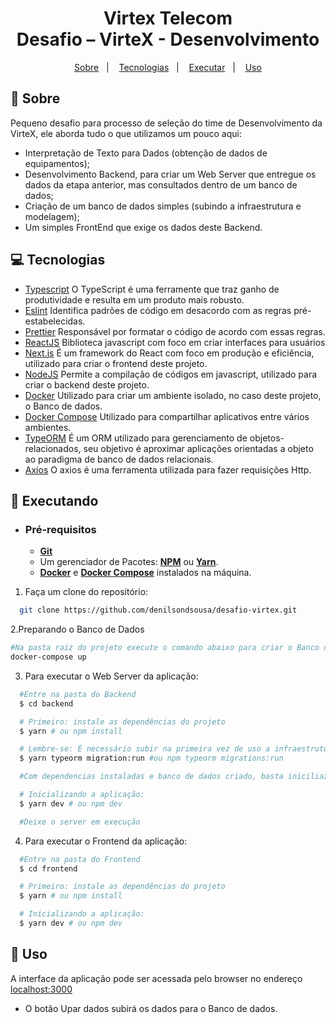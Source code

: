 <h1 align="center">
    Virtex Telecom
    <br>Desafio – VirteX - Desenvolvimento<br/>
</h1>

<p align="center">
  <a href="#notebook_with_decorative_cover-sobre">Sobre</a>&nbsp;&nbsp;&nbsp;|&nbsp;&nbsp;&nbsp;
  <a href="#computer-tecnologias">Tecnologias</a>&nbsp;&nbsp;&nbsp;|&nbsp;&nbsp;&nbsp;
  <a href="#rocket-executando">Executar</a>&nbsp;&nbsp;&nbsp;|&nbsp;&nbsp;&nbsp;
  <a href="#page_facing_up-uso">Uso</a>
</p>

## :notebook_with_decorative_cover: Sobre

Pequeno desafio para processo de seleção do time de Desenvolvimento da VirteX, ele aborda
tudo o que utilizamos um pouco aqui:
- Interpretação de Texto para Dados (obtenção de dados de equipamentos);
- Desenvolvimento Backend, para criar um Web Server que entregue os dados da etapa
anterior, mas consultados dentro de um banco de dados;
- Criação de um banco de dados simples (subindo a infraestrutura e modelagem);
- Um simples FrontEnd que exige os dados deste Backend.

## :computer: Tecnologias

- [Typescript](https://www.typescriptlang.org/)
  O TypeScript é uma ferramente que traz ganho de produtividade e resulta em um produto mais robusto.
- [Eslint](https://eslint.org/)
  Identifica padrões de código em desacordo com as regras pré-estabelecidas.
- [Prettier](https://prettier.io/)
  Responsável por formatar o código de acordo com essas regras.
- [ReactJS](https://reactjs.org/)
  Biblioteca javascript com foco em criar interfaces para usuários
- [Next.js](https://nextjs.org/)
  É um framework do React com foco em produção e eficiência, utilizado para criar o frontend deste projeto.
- [NodeJS](https://nodejs.org/)
  Permite a compilação de códigos em javascript, utilizado para criar o backend deste projeto.
- [Docker](https://www.docker.com/)
  Utilizado para criar um ambiente isolado, no caso deste projeto, o Banco de dados.
- [Docker Compose](https://docs.docker.com/compose/)
  Utilizado para compartilhar aplicativos entre vários ambientes.
- [TypeORM](https://typeorm.io/#/)
  É um ORM utilizado para gerenciamento de objetos-relacionados, seu objetivo é aproximar aplicações orientadas a objeto ao paradigma de banco de dados relacionais.
- [Axios](https://axios-http.com/docs/intro)
  O axios é uma ferramenta utilizada para fazer requisições Http.

## :rocket: Executando

- ### **Pré-requisitos**
  - **[Git](https://git-scm.com/)**
  - Um gerenciador de Pacotes: **[NPM](https://www.npmjs.com/)** ou **[Yarn](https://yarnpkg.com/)**.
  - **[Docker](https://www.docker.com/)** e **[Docker Compose](https://docs.docker.com/compose/)** instalados na máquina.

1. Faça um clone do repositório:

```sh
  git clone https://github.com/denilsondsousa/desafio-virtex.git
```
2.Preparando o Banco de Dados

```sh
#Na pasta raiz do projeto execute o comando abaixo para criar o Banco de dados no Docker
docker-compose up
```
3. Para executar o Web Server da aplicação:

```sh
  #Entre na pasta do Backend
  $ cd backend

  # Primeiro: instale as dependências do projeto
  $ yarn # ou npm install

  # Lembre-se: É necessário subir na primeira vez de uso a infraestrutura e modelagem do Banco de dados, para isso execute:
  $ yarn typeorm migration:run #ou npm typeorm migrations:run

  #Com dependencias instaladas e banco de dados criado, basta iniciliazar a aplicação!

  # Inicializando a aplicação:
  $ yarn dev # ou npm dev

  #Deixe o server em execução
```


4. Para executar o Frontend da aplicação:

```sh
  #Entre na pasta do Frontend
  $ cd frontend

  # Primeiro: instale as dependências do projeto
  $ yarn # ou npm install

  # Inicializando a aplicação:
  $ yarn dev # ou npm dev 

```

## :page_facing_up: Uso

A interface da aplicação pode ser acessada pelo browser no endereço [localhost:3000](http://localhost:3000)

- O botão Upar dados subirá os dados para o Banco de dados.


